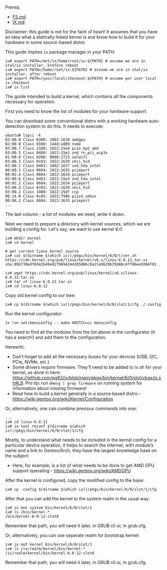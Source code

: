 Prereq:
 * [FS.md](FS.md)
 * [IX.md](IX.md)

Disclaimer: this guide is not for the faint of heart! It assumes that you have an idea what a statically linked kernel is and know how to build it for your hardware in some source-based distro.

This guide implies `ix` package manager in your PATH:

```
ix# export PATH=/mnt/ix/home/root/ix:${PATH} # assume we are in stal/ix installer, brefore reboot
ix# export PATH=/home/root/ix:${PATH} # assume we are in stal/ix installer, after reboot
ix# export PATH=/your/local/checkout:${PATH} # assume per user local ix checkout
ix# ix list
```

The guide intended to build a kernel, which contains all the components necessary for operation.

First you need to know the list of modules for your hardware support.

You can download some conventional distro with a working hardware auto-detection system to do this. It needs to execute:

```
ubuntu# lspci -k
03:00.0 Class 0300: 1002:1638 amdgpu
02:00.0 Class 0108: 144d:a809 nvme
03:00.7 Class 1180: 1022:15e4 pcie_mp2_amd
03:00.5 Class 0480: 1022:15e2 snd_rn_pci_acp3x
01:00.0 Class 0280: 8086:2723 iwlwifi
03:00.3 Class 0c03: 1022:1639 xhci_hcd
03:00.1 Class 0403: 1002:1637 snd_hda_intel
00:08.1 Class 0604: 1022:1635 pcieport
00:02.4 Class 0604: 1022:1634 pcieport
03:00.6 Class 0403: 1022:15e3 snd_hda_intel
00:02.2 Class 0604: 1022:1634 pcieport
03:00.4 Class 0c03: 1022:1639 xhci_hcd
03:00.2 Class 1080: 1022:15df ccp
00:14.0 Class 0c05: 1022:790b piix4_smbus
00:08.2 Class 0604: 1022:1635 pcieport
...
```

The last column - a list of modules we need, write it down.

Next we need to prepare a directory with kernel sources, which we are building a config for. Let's say, we want to use kernel 6.0:

```
ix# mkdir kernel
ix# cd kernel

# get current linux kernel source
ix# cat $(dirname $(which ix))/pkgs/bin/kernel/6/0/t/ver.sh
https://cdn.kernel.org/pub/linux/kernel/v6.x/linux-6.0.12.tar.xz
sha:89b730edf8942b49e02f9894244205886c9a214d629b35b88c4ff06ee9304f01

ix# wget https://cdn.kernel.org/pub/linux/kernel/v6.x/linux-6.0.12.tar.xz
ix# tar xf linux-6.0.12.tar.xz
ix# cd linux-6.0.12
```

Copy old kernel config to our tree:

```
ix# cp $(dirname $(which ix))/pkgs/bin/kernel/6/0/slot/1/cfg ./.config
```

Run the kernel configurator:

```
ix run set/menuconfig -- make HOSTCC=cc menuconfig
```

You need to find all the modules from the list above in the configurator (it has a search!) and add them to the configuration.

Herewith:

 * Don’t forget to add all the necessary buses for your devices (USB, I2C, PCIe, NVMe, etc.)
 * Some drivers require firmware. They’ll need to be added to ix.sh for your kernel, as done in here: https://github.com/pg83/ix/blob/main/pkgs/bin/kernel/6/0/slot/vbox/ix.sh#L9. Pro tip: run `dmesg | grep firmware` on running system for information about missing firmware!
 * Read how to build a kernel generally in a source based distro - https://wiki.gentoo.org/wiki/Kernel/Configuration

Or, alternatively, one can combine previous commands into one:

```
...
ix# cd linux-6.0.12
ix# ix tool reconf $(dirname $(which ix))/pkgs/bin/kernel/6/0/slot/1/cfg
```

Mostly, to understand what needs to be included in the kernel config for a particular device operation, it helps to search the Internet, with module’s name and a link to Gentoo/Arch, they have the largest knowledge base on the subject:

 * Here, for example, is a list of what needs to be done to get AMD GPU support operating - https://wiki.gentoo.org/wiki/AMDGPU

After the kernel is configured, copy the modified config to the base:

```
ix# cp .config $(dirname $(which ix))/pkgs/bin/kernel/6/0/slot/1/cfg
```

After that you can add the kernel to the system realm in the usual way:

```
ix# ix mut system bin/kernel/6/0/slot/1
ix# ls /bin/kernel-*
/bin/kernel-6-0-12-slot0
```

Remember that path, you will need it later, in GRUB cli or, in grub.cfg.

Or, alternatively, you can use separate realm for bootstrap kernel:

```
ix# ix mut kernel bin/kernel/6/0/slot/1
ix# ls /ix/realm/kernel/bin/kernel-*
/ix/realm/kernel/bin/kernel-6-0-12-slot0
```

Remember that path, you will need it later, in GRUB cli or, in grub.cfg.
